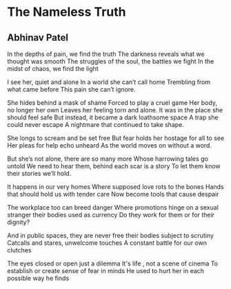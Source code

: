 # The Nameless Truth

## Abhinav Patel

In the depths of pain, we find the truth
The darkness reveals what we thought was smooth
The struggles of the soul, the battles we fight
In the midst of chaos, we find the light

I see her, quiet and alone
In a world she can’t call home
Trembling from what came before
This pain she can’t ignore.

She hides behind a mask of shame
Forced to play a cruel game
Her body, no longer her own
Leaves her feeling torn and alone.
It was in the place she should feel safe
But instead, it became a dark loathsome space
A trap she could never escape
A nightmare that continued to take shape.

She longs to scream and be set free
But fear holds her hostage for all to see
Her pleas for help echo unheard
As the world moves on without a word.

But she’s not alone, there are so many more
Whose harrowing tales go untold
We need to hear them, behind each scar is a story
To let them know their stories we’ll hold.

It happens in our very homes
Where supposed love rots to the bones
Hands that should hold us with tender care
Now become tools that cause despair

The workplace too can breed danger
Where promotions hinge on a sexual stranger
their bodies used as currency
Do they work for them or for their dignity?

And in public spaces, they are never free
their bodies subject to scrutiny
Catcalls and stares, unwelcome touches
A constant battle for our own clutches

The eyes closed or open just a dilemma
It's life , not a scene of cinema
To establish or create sense of fear in minds
He used to hurt her in each possible way he finds